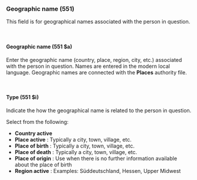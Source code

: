 ### **Geographic name (551)**

This field is for geographical names associated with the person in question.

&nbsp;

#### **Geographic name (551 $a)**

Enter the geographic name (country, place, region, city, etc.) associated with the person in question. Names are entered in the modern local language. Geographic names are connected with the **Places** authority file.

&nbsp;

#### Type (551 $i)

Indicate the how the geographical name is related to the person in question.

Select from the following:

- **Country active**
- **Place active** : Typically a city, town, village, etc.
- **Place of birth** : Typically a city, town, village, etc.
- **Place of death** : Typically a city, town, village, etc.
- **Place of origin** : Use when there is no further information available about the place of birth
- **Region active** : Examples: Süddeutschland, Hessen, Upper Midwest